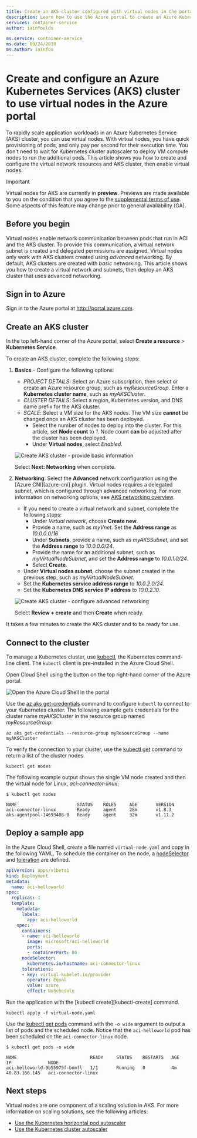 ```yaml
---
title: Create an AKS cluster configured with virtual nodes in the portal
description: Learn how to use the Azure portal to create an Azure Kubernetes Services (AKS) cluster that uses virtual nodes to run pods.
services: container-service
author: iainfoulds

ms.service: container-service
ms.date: 09/24/2018
ms.author: iainfou
---
```


# Create and configure an Azure Kubernetes Services (AKS) cluster to use virtual nodes in the Azure portal

To rapidly scale application workloads in an Azure Kubernetes Service (AKS) cluster, you can use virtual nodes. With virtual nodes, you have quick provisioning of pods, and only pay per second for their execution time. You don't need to wait for Kubernetes cluster autoscaler to deploy VM compute nodes to run the additional pods. This article shows you how to create and configure the virtual network resources and AKS cluster, then enable virtual nodes.

> [!IMPORTANT]
> Virtual nodes for AKS are currently in **preview**. Previews are made available to you on the condition that you agree to the [supplemental terms of use](https://azure.microsoft.com/support/legal/preview-supplemental-terms/). Some aspects of this feature may change prior to general availability (GA).

## Before you begin

Virtual nodes enable network communication between pods that run in ACI and the AKS cluster. To provide this communication, a virtual network subnet is created and delegated permissions are assigned. Virtual nodes only work with AKS clusters created using *advanced* networking. By default, AKS clusters are created with *basic* networking. This article shows you how to create a virtual network and subnets, then deploy an AKS cluster that uses advanced networking.

## Sign in to Azure

Sign in to the Azure portal at http://portal.azure.com.

## Create an AKS cluster

In the top left-hand corner of the Azure portal, select **Create a resource** > **Kubernetes Service**.

To create an AKS cluster, complete the following steps:

1. **Basics** - Configure the following options:
    - *PROJECT DETAILS*: Select an Azure subscription, then select or create an Azure resource group, such as *myResourceGroup*. Enter a **Kubernetes cluster name**, such as *myAKSCluster*.
    - *CLUSTER DETAILS*: Select a region, Kubernetes version, and DNS name prefix for the AKS cluster.
    - *SCALE*: Select a VM size for the AKS nodes. The VM size **cannot** be changed once an AKS cluster has been deployed.
        - Select the number of nodes to deploy into the cluster. For this article, set **Node count** to *1*. Node count **can** be adjusted after the cluster has been deployed.
        - Under **Virtual nodes**, select *Enabled*.
    
    ![Create AKS cluster - provide basic information](media/aci-connector-portal/create-cluster.png)

    Select **Next: Networking** when complete.

1. **Networking**: Select the **Advanced** network configuration using the [Azure CNI][azure-cni] plugin. Virtual nodes requires a delegated subnet, which is configured through advanced networking. For more information on networking options, see [AKS networking overview][aks-network].
    - If you need to create a virtual network and subnet, complete the following steps:
        - Under *Virtual network*, choose **Create new**.
        - Provide a name, such as *myVnet*. Set the **Address range** as *10.0.0.0/16*
        - Under **Subnets**, provide a name, such as *myAKSSubnet*, and set the **Address range** to *10.0.0.0/24*.
        - Provide the name for an additional subnet, such as *myVirtualNodeSubnet*, and set the **Address range** to *10.0.1.0/24*.
        - Select **Create**.
    - Under **Virtual nodes subnet**, choose the subnet created in the previous step, such as *myVirtualNodeSubnet*.
    - Set the **Kubernetes service address range** to *10.0.2.0/24*.
    - Set the **Kubernetes DNS service IP address** to *10.0.2.10*.
    
    ![Create AKS cluster - configure advanced networking](media/aci-connector-portal/configure-networking.png)

    Select **Review + create** and then **Create** when ready.

It takes a few minutes to create the AKS cluster and to be ready for use.

## Connect to the cluster

To manage a Kubernetes cluster, use [kubectl][kubectl], the Kubernetes command-line client. The `kubectl` client is pre-installed in the Azure Cloud Shell.

Open Cloud Shell using the button on the top right-hand corner of the Azure portal.

![Open the Azure Cloud Shell in the portal](media/kubernetes-walkthrough-portal/aks-cloud-shell.png)

Use the [az aks get-credentials][az-aks-get-credentials] command to configure `kubectl` to connect to your Kubernetes cluster. The following example gets credentials for the cluster name *myAKSCluster* in the resource group named *myResourceGroup*:

```azurecli-interactive
az aks get-credentials --resource-group myResourceGroup --name myAKSCluster
```

To verify the connection to your cluster, use the [kubectl get][kubectl-get] command to return a list of the cluster nodes.

```azurecli-interactive
kubectl get nodes
```

The following example output shows the single VM node created and then the virtual node for Linux, *aci-connector-linux*:

```
$ kubectl get nodes

NAME                       STATUS    ROLES     AGE       VERSION
aci-connector-linux        Ready     agent     28m       v1.8.3
aks-agentpool-14693408-0   Ready     agent     32m       v1.11.2
```

## Deploy a sample app

In the Azure Cloud Shell, create a file named `virtual-node.yaml` and copy in the following YAML. To schedule the container on the node, a [nodeSelector][node-selector] and [toleration][toleration] are defined.

```yaml
apiVersion: apps/v1beta1
kind: Deployment
metadata:
  name: aci-helloworld
spec:
  replicas: 1
  template:
    metadata:
      labels:
        app: aci-helloworld
    spec:
      containers:
      - name: aci-helloworld
        image: microsoft/aci-helloworld
        ports:
        - containerPort: 80
      nodeSelector:
        kubernetes.io/hostname: aci-connector-linux
      tolerations:
      - key: virtual-kubelet.io/provider
        operator: Equal
        value: azure
        effect: NoSchedule
```

Run the application with the [kubectl create][kubectl-create] command.

```console
kubectl apply -f virtual-node.yaml
```

Use the [kubectl get pods][kubectl-get] command with the `-o wide` argument to output a list of pods and the scheduled node. Notice that the `aci-helloworld` pod has been scheduled on the `aci-connector-linux` node.

```
$ kubectl get pods -o wide

NAME                            READY     STATUS    RESTARTS   AGE       IP              NODE
aci-helloworld-9b55975f-bnmfl   1/1       Running   0          4m        40.83.166.145   aci-connector-linux
```

## Next steps

Virtual nodes are one component of a scaling solution in AKS. For more information on scaling solutions, see the following articles:

- [Use the Kubernetes horizontal pod autoscaler][aks-hpa]
- [Use the Kubernetes cluster autoscaler][aks-cluster-autoscaler]

<!-- LINKS - external -->
[kubectl]: https://kubernetes.io/docs/user-guide/kubectl/
[kubectl-get]: https://kubernetes.io/docs/reference/generated/kubectl/kubectl-commands#get
[node-selector]:https://kubernetes.io/docs/concepts/configuration/assign-pod-node/
[toleration]: https://kubernetes.io/docs/concepts/configuration/taint-and-toleration/

<!-- LINKS - internal -->
[aks-network]: ./networking-overview.md
[az-aks-get-credentials]: /cli/azure/aks?view=azure-cli-latest#az-aks-get-credentials
[aks-hpa]: tutorial-kubernetes-scale.md
[aks-cluster-autoscaler]: autoscaler.md
